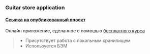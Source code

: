 ### Guitar store application
#### [Ссылка на опубликованный проект](https://d-sapockij.github.io/guitar-store/)

Онлайн приложение, сделанное с помошью [бесплатного курса]([https://www.youtube.com/watch?v=sn1ffZ6I9Qw](https://youtube.com/playlist?list=PL7cTIfGFrdKn9lnGXEUWEXYdYp-HKGPAw)https://youtube.com/playlist?list=PL7cTIfGFrdKn9lnGXEUWEXYdYp-HKGPAw)

> - Присутствует работа с локальным хранилищем
> - Используется БЭМ
